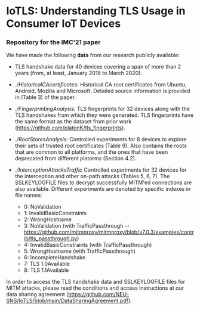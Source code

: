 # IoTLS: Understanding TLS Usage in Consumer IoT Devices
### Repository for the IMC'21 paper  

We have made the following **data** from our research publicly available: 

- TLS handshake data for 40 devices covering a span of more than 2 years (from, at least, January 2018 to March 2020).

- _./HistoricalCAcertificates_: Historical CA root certificates from Ubuntu, Android, Mozilla and Microsoft. Detailed source information is provided in (Table 3) of the paper. 

- _./FingerprintingAnalysis_: TLS fingerprints for 32 devices along with the TLS handshakes from which they were generated. TLS fingerprints have the same format as the dataset from prior work (https://github.com/platonK/tls_fingerprints). 

- _./RootStoresAnalysis_: Controlled experiments for 8 devices to explore their sets of trusted root certificates (Table 9). Also contains the roots that are common to all platforms, and the ones that have been deprecated from different platorms (Section 4.2). 

- _./InterceptionAttacksTraffic_ Controlled experiments for 32 devices for the interception and other on-path attacks (Tables 5, 6, 7). The SSLKEYLOGFILE files to decrypt successfully MITM'ed connections are also available. Different experiments are denoted by specific indexes in file names:
  
  - 0: NoValidation 
  - 1: InvalidBasicConstraints
  - 2: WrongHostname
  - 3: NoValidation (with TrafficPassthrough -- https://github.com/mitmproxy/mitmproxy/blob/v7.0.3/examples/contrib/tls_passthrough.py)
  - 4: InvalidBasicConstraints (with TrafficPassthrough)
  - 5: WrongHostname (with TrafficPassthrough)
  - 6: IncompleteHandshake
  - 7: TLS 1.0Available 
  - 8: TLS 1.1Available 

In order to access the TLS handshake data and SSLKEYLOGFILE files for MITM attacks, please read the conditions and access instructions at our data sharing agreement (https://github.com/NEU-SNS/IoTLS/blob/main/DataSharingAgreement.pdf). 
